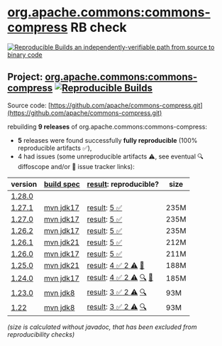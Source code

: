 [org.apache.commons:commons-compress](https://central.sonatype.com/artifact/org.apache.commons/commons-compress/versions) RB check
=======

[![Reproducible Builds](https://reproducible-builds.org/images/logos/rb.svg) an independently-verifiable path from source to binary code](https://reproducible-builds.org/)

## Project: [org.apache.commons:commons-compress](https://central.sonatype.com/artifact/org.apache.commons/commons-compress/versions) [![Reproducible Builds](https://img.shields.io/endpoint?url=https://raw.githubusercontent.com/jvm-repo-rebuild/reproducible-central/master/content/org/apache/commons/compress/badge.json)](https://github.com/jvm-repo-rebuild/reproducible-central/blob/master/content/org/apache/commons/compress/README.md)

Source code: [https://github.com/apache/commons-compress.git](https://github.com/apache/commons-compress.git)

rebuilding **9 releases** of org.apache.commons:commons-compress:
- **5** releases were found successfully **fully reproducible** (100% reproducible artifacts :white_check_mark:),
- 4 had issues (some unreproducible artifacts :warning:, see eventual :mag: diffoscope and/or :memo: issue tracker links):

| version | [build spec](/BUILDSPEC.md) | [result](https://reproducible-builds.org/docs/jvm/): reproducible? | size |
| -- | --------- | ------ | -- |
| [1.28.0](https://central.sonatype.com/artifact/org.apache.commons/commons-compress/1.28.0/pom) | | | |
| [1.27.1](https://central.sonatype.com/artifact/org.apache.commons/commons-compress/1.27.1/pom) | [mvn jdk17](commons-compress-1.27.1.buildspec) | [result](commons-compress-1.27.1.buildinfo): [5 :white_check_mark: ](commons-compress-1.27.1.buildcompare) | 235M |
| [1.27.0](https://central.sonatype.com/artifact/org.apache.commons/commons-compress/1.27.0/pom) | [mvn jdk17](commons-compress-1.27.0.buildspec) | [result](commons-compress-1.27.0.buildinfo): [5 :white_check_mark: ](commons-compress-1.27.0.buildcompare) | 235M |
| [1.26.2](https://central.sonatype.com/artifact/org.apache.commons/commons-compress/1.26.2/pom) | [mvn jdk17](commons-compress-1.26.2.buildspec) | [result](commons-compress-1.26.2.buildinfo): [5 :white_check_mark: ](commons-compress-1.26.2.buildcompare) | 235M |
| [1.26.1](https://central.sonatype.com/artifact/org.apache.commons/commons-compress/1.26.1/pom) | [mvn jdk21](commons-compress-1.26.1.buildspec) | [result](commons-compress-1.26.1.buildinfo): [5 :white_check_mark: ](commons-compress-1.26.1.buildcompare) | 212M |
| [1.26.0](https://central.sonatype.com/artifact/org.apache.commons/commons-compress/1.26.0/pom) | [mvn jdk17](commons-compress-1.26.0.buildspec) | [result](commons-compress-1.26.0.buildinfo): [5 :white_check_mark: ](commons-compress-1.26.0.buildcompare) | 211M |
| [1.25.0](https://central.sonatype.com/artifact/org.apache.commons/commons-compress/1.25.0/pom) | [mvn jdk21](commons-compress-1.25.0.buildspec) | [result](commons-compress-1.25.0.buildinfo): [4 :white_check_mark:  2 :warning:](commons-compress-1.25.0.buildcompare) [:memo:](https://github.com/apache/commons-parent/commit/fd1adff1373fbd169525389315198e990e06e3b2) | 188M |
| [1.24.0](https://central.sonatype.com/artifact/org.apache.commons/commons-compress/1.24.0/pom) | [mvn jdk17](commons-compress-1.24.0.buildspec) | [result](commons-compress-1.24.0.buildinfo): [4 :white_check_mark:  2 :warning:](commons-compress-1.24.0.buildcompare) [:mag:](commons-compress-1.24.0.diffoscope) [:memo:](https://github.com/apache/commons-parent/commit/fd1adff1373fbd169525389315198e990e06e3b2) | 185M |
| [1.23.0](https://central.sonatype.com/artifact/org.apache.commons/commons-compress/1.23.0/pom) | [mvn jdk8](commons-compress-1.23.0.buildspec) | [result](commons-compress-1.23.0.buildinfo): [3 :white_check_mark:  2 :warning:](commons-compress-1.23.0.buildcompare) [:mag:](commons-compress-1.23.0.diffoscope) | 93M |
| [1.22](https://central.sonatype.com/artifact/org.apache.commons/commons-compress/1.22/pom) | [mvn jdk8](commons-compress-1.22.buildspec) | [result](commons-compress-1.22.buildinfo): [3 :white_check_mark:  2 :warning:](commons-compress-1.22.buildcompare) [:mag:](commons-compress-1.22.diffoscope) | 93M |

<i>(size is calculated without javadoc, that has been excluded from reproducibility checks)</i>
